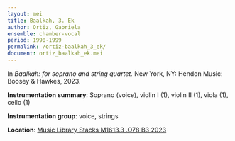 ```yaml
---
layout: mei
title: Baalkah, 3. Ek
author: Ortiz, Gabriela
ensemble: chamber-vocal
period: 1990-1999
permalink: /ortiz-baalkah_3_ek/
document: ortiz_baalkah_ek.mei
---
```


In *Baalkah: for soprano and string quartet.* New York, NY: Hendon Music: Boosey & Hawkes, 2023.


**Instrumentation summary**: Soprano (voice), violin I (1), violin II (1), viola (1), cello (1)

**Instrumentation group**: voice, strings

**Location**: <a href="https://tufts.primo.exlibrisgroup.com/permalink/01TUN_INST/1kc9gia/alma991018911278603851" target="_blank">Music Library Stacks M1613.3 .O78 B3 2023</a>